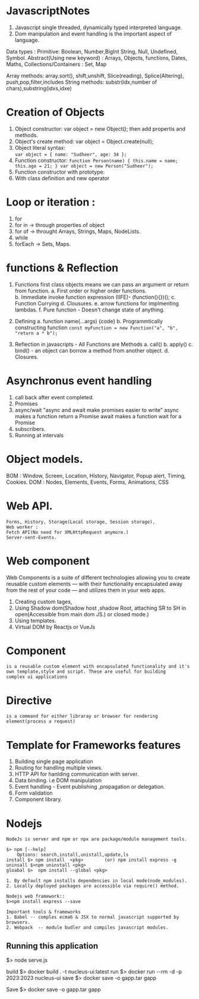# JavascriptNotes
1. Javascript single threaded, dynamically typed interpreted language. 
2. Dom manipulation and event handling is the important aspect of language.


Data types :
Primitive: Boolean, Number,BigInt String, Null, Undefined, Symbol.
Abstract(Using new keyword) : Arrays, Objects, functions, Dates, Maths,
Collections/Containers : Set, Map

Array methods: array.sort(), shift,unshift, Slice(reading), Splice(Altering), push,pop,filter,includes
String methods: substr(idx,number of chars),substring(idxs,idxe)


# Creation of Objects
1. Object constructor: var object = new Object(); then add propertis and methods.
2. Object's create method:  var object = Object.create(null);
3. Object literal syntax:  
    `var object = {
     name: "Sudheer",
     age: 34
    };`
4. Function constructor: 
    `function Person(name) {
    this.name = name;
    this.age = 21;
}
var object = new Person("Sudheer");`
5. Function constructor with prototype:
6. With class definition and new operator

# Loop or iteration  : 
1. for 
2. for in -> through properties of object
3. for of ->  throught Arrays, Strings, Maps, NodeLists.
4. while
5. forEach -> Sets, Maps.

# functions & Reflection
1. Functions first class objects means we can pass an argument or return from function. 
    a. First order or higher order functions.  
    b. Immediate invoke function expression (IIFE)- (function(){})();
    c. Function Currying 
    d. Clousures.
    e. arrow functions for implmenting lambdas.
    f. Pure function - Doesn't change state of anything.
 2. Defining 
    a. function name(...args) {code}
    b. Programmtically constructing function 
        `const myFunction = new Function("a", "b", "return a * b");`

2. Reflection in javascripts - All Functions are Methods
    a. call()
    b. apply()
    c. bind() - an object can borrow a method from another object.
    d. Closures.


# Asynchronus event handling
  1. call back after event completed.
  2. Promises
  3. async/wait
    "async and await make promises easier to write"
     async makes a function return a Promise
     await makes a function wait for a Promise
  4. subscribers.
  5. Running at intervals

# Object models.
   BOM : Window, Screen, Location, History, Navigator, Popup alert, Timing, Cookies.
   DOM : Nodes, Elements, Events, Forms, Animations, CSS

# Web API.
    Forms, History, Storage(Local storage, Session storage), 
    Web worker : 
    Fetch API(No need for XMLHttpRequest anymore.)
    Server-sent-Events.

# Web component
 Web Components is a suite of different technologies allowing you to create reusable custom elements — with their functionality 
 encapsulated away from the rest of your code — and utilizes them in your web apps.
 1. Creating custom tages,
 2. Using Shadow dom(Shadow host ,shadow Root, attaching SR to SH in open(Accessible from main dom JS.) or closed mode.)
 3. Using templates.
 4. Virtual DOM by Reactjs or VueJs

# Component
    is a reusable custom element with encapsulated functionality and it's own template,style and script. These are useful for building 
    complex ui applications
# Directive 
    is a command for either libraray or browser for rendering element(process a request)


# Template for Frameworks features
 1. Building single page application
 2. Routing for handling multiple views.
 2. HTTP API for hanlding communication with server. 
 3. Data binding. i.e DOM manipulation
 4. Event handling - Event publishing ,propagation or delegation.
 5. Form validation
 6. Component library.


# Nodejs
    NodeJs is server and npm or npx are package/module management tools.

    $> npm [--help]
        Options: search,install,unistall,update,ls
    install $> npm install  <pkg>        (or) npm install express -g 
    uninsall $>npm uninstall <pkg>
    gloabal $>  npm install --global <pkg>

    1. By default npm installs dependencies in local mode(node_modules).
    2. Locally deployed packages are accessible via require() method. 

    Nodejs web framework::
    $>npm install express --save

    Important tools & frameworks
    1. Babel -- comples ecma6 & JSX to normal javascript supported by browsers.
    2. Webpack  -- module budler and compiles javascript modules.



## Running this application 
$> node serve.js 


build $> docker build . -t nucleus-ui:latest
run $> docker run --rm -d -p 2023:2023 nucleus-ui
save $> docker save -o gapp.tar gapp

Save $> docker save -o gapp.tar gapp